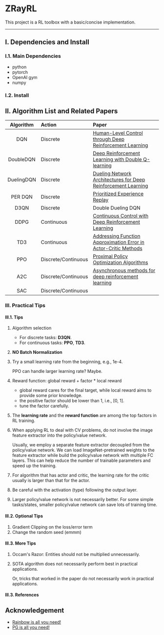 # ZRayRL

This project is a RL toolbox with a basic/concise implementation.

---

## I. Dependencies and Install
### I.1. Main Dependencies
- python
- pytorch
- OpenAI gym
- numpy

### I.2. Install

## II. Algorithm List and Related Papers

| Algorithm | Action | Paper |
| :---: | :--- | :--- |
| DQN | Discrete | [Human-Level Control through Deep Reinforcement Learning](https://storage.googleapis.com/deepmind-media/dqn/DQNNaturePaper.pdf) |
| DoubleDQN | Discrete | [Deep Reinforcement Learning with Double Q-learning](https://arxiv.org/pdf/1509.06461.pdf) |
| DuelingDQN | Discrete | [Dueling Network Architectures for Deep Reinforcement Learning](https://arxiv.org/pdf/1511.06581.pdf) |
| PER DQN | Discrete | [Prioritized Experience Replay](https://arxiv.org/pdf/1511.05952.pdf) |
| D3QN | Discrete | Double Dueling DQN |
| DDPG | Continuous | [Continuous Control with Deep Reinforcement Learning](https://arxiv.org/pdf/1509.02971.pdf) |
| TD3 | Continuous | [Addressing Function Approximation Error in Actor-Critic Methods](https://arxiv.org/pdf/1802.09477.pdf) |
| PPO | Discrete/Continuous | [Proximal Policy Optimization Algorithms](https://arxiv.org/abs/1707.06347) |
| A2C | Discrete/Continuous | [Asynchronous methods for deep reinforcement learning](http://proceedings.mlr.press/v48/mniha16.pdf) |
| SAC | Discrete/Continuous | []() |

### III. Practical Tips
#### III.1. Tips

1. Algorithm selection
   - For discrete tasks: **D3QN**.
   - For continuous tasks: **PPO**, **TD3**.
1. **NO Batch Normalization**
1. Try a small learning rate from the beginning, e.g., 1e-4.
   
   PPO can handle larger learning rate? Maybe.
   
1. Reward function: global reward + factor * local reward
    - global reward cares for the final target, while local reward aims to provide some prior knowledge.
    - the positive factor should be lower than 1, i.e., \[0, 1\].
    - tune the factor carefully.
1. The **learning rate** and the **reward function** are among the top factors in RL training.
1. When applying RL to deal with CV problems, do not involve the image feature extractor into the policy/value network. 
   
   Usually, we employ a separate feature extractor decoupled from the policy/value network.
   We can load ImageNet-pretrained weights to the feature extractor while build the policy/value network with multiple FC layers.
   This can help reduce the number of trainable parameters and speed up the training.
   
1. For algorithm that has actor and critic, the learning rate for the critic usually is larger than that for the actor.
1. Be careful with the activation (type) following the output layer.
1. Larger policy/value network is not necessarily better. For some simple tasks/states, smaller policy/value network can save lots of training time.

#### III.2. Optional Tips

1. Gradient Clipping on the loss/error term
1. Change the random seed (emmm)

#### III.3. More Tips

1. Occam's Razor: Entities should not be multiplied unnecessarily.
1. SOTA algorithm does not necessarily perform best in practical applications. 
   
   Or, tricks that worked in the paper do not necessarily work in practical applications.

#### III.3. References

## Acknowledgement
- [Rainbow is all you need!](https://github.com/Curt-Park/rainbow-is-all-you-need)
- [PG is all you need!](https://github.com/MrSyee/pg-is-all-you-need)
